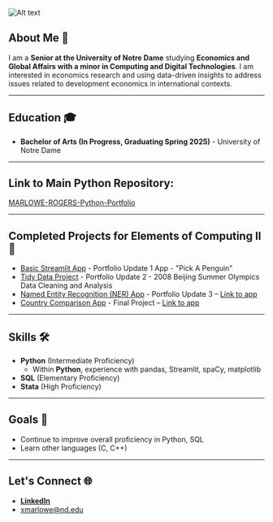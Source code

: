 ![Alt text](https://jdh.hamkins.org/wp-content/uploads/University-of-Notre-Dame.png)

## About Me 👋
I am a **Senior at the University of Notre Dame** studying **Economics and Global Affairs with a minor in Computing and Digital Technologies**. I am interested in  economics research and using data-driven insights to address issues related to development economics in international contexts.

___
## Education 🎓
- **Bachelor of Arts (In Progress, Graduating Spring 2025)** - University of Notre Dame


___
## Link to Main Python Repository: 
[MARLOWE-ROGERS-Python-Portfolio](https://github.com/xavierdmr/MARLOWE-ROGERS-Python-Portfolio)
___
## Completed Projects for Elements of Computing II 🚀
- [Basic Streamlit App](https://github.com/xavierdmr/MARLOWE-ROGERS-Python-Portfolio/tree/main/basic-streamlit-app) - Portfolio Update 1 App - "Pick A Penguin"
- [Tidy Data Project](https://github.com/xavierdmr/MARLOWE-ROGERS-Python-Portfolio/tree/main/TidyData-Project) - Portfolio Update 2 - 2008 Beijing Summer Olympics Data Cleaning and Analysis
- [Named Entity Recognition (NER) App](https://github.com/xavierdmr/MARLOWE-ROGERS-Python-Portfolio/tree/main/NERStreamlitApp) - Portfolio Update 3 – [Link to app](https://rogers-ner-app.streamlit.app/)
- [Country Comparison App](https://github.com/xavierdmr/MARLOWE-ROGERS-Python-Portfolio/tree/main/StreamlitAppFinal) - Final Project – [Link to app](https://wdi-country-comparison.streamlit.app/)

___
## Skills 🛠️
- **Python** (Intermediate Proficiency)
  - Within **Python**, experience with pandas, Streamlit, spaCy, matplotlib
- **SQL** (Elementary Proficiency)
- **Stata** (High Proficiency)

___
## Goals 🥅
- Continue to improve overall proficiency in Python, SQL
- Learn other languages (C, C++)

___
## Let's Connect 🌐
- [**LinkedIn**](https://www.linkedin.com/in/xaviermarlowerogers/)
- [xmarlowe@nd.edu](xmarlowe@nd.edu)
